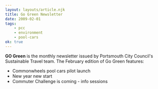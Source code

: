 ```yaml
---
layout: layouts/article.njk
title: Go Green Newsletter
date: 2009-02-01
tags:
    - pcc
    - environment
    - pool-cars
ok: true
---
```


**GO Green** is the monthly newsletter issued by Portsmouth City Council's Sustainable Travel team. The February edition of Go Green features:

* Commonwheels pool cars pilot launch
* New year new start
* Commuter Challenge is coming - info sessions
